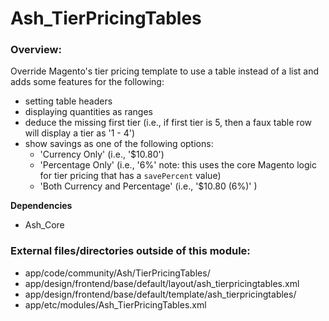 # Ash_TierPricingTables

### Overview:

Override Magento's tier pricing template to use a table instead of a list and adds some features for the following:

+ setting table headers
+ displaying quantities as ranges
+ deduce the missing first tier (i.e., if first tier is 5, then a faux table row will display a tier as '1 - 4')
+ show savings as one of the following options:
  - 'Currency Only' (i.e., '$10.80')
  - 'Percentage Only' (i.e., '6%' note: this uses the core Magento logic for tier pricing that has a `savePercent` value)
  - 'Both Currency and Percentage' (i.e., '$10.80 (6%)' )

**Dependencies**

+ Ash_Core


### External files/directories outside of this module:

+ app/code/community/Ash/TierPricingTables/
+ app/design/frontend/base/default/layout/ash_tierpricingtables.xml
+ app/design/frontend/base/default/template/ash_tierpricingtables/
+ app/etc/modules/Ash_TierPricingTables.xml
